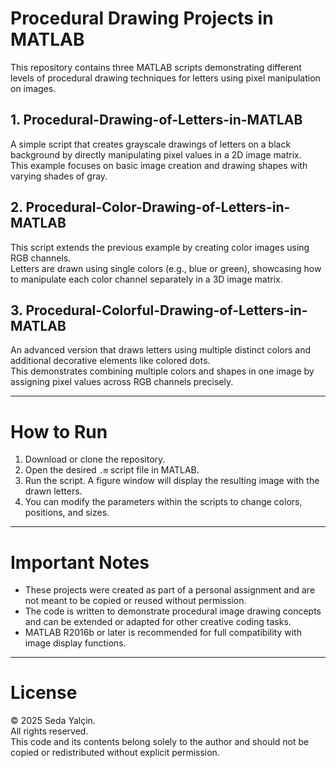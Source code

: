 # Procedural Drawing Projects in MATLAB

This repository contains three MATLAB scripts demonstrating different levels of procedural drawing techniques for letters using pixel manipulation on images.

  ## 1. Procedural-Drawing-of-Letters-in-MATLAB
  
  A simple script that creates grayscale drawings of letters on a black background by directly manipulating pixel values in a 2D image matrix.  
  This example focuses on basic image creation and drawing shapes with varying shades of gray.
  
  ## 2. Procedural-Color-Drawing-of-Letters-in-MATLAB
  
  This script extends the previous example by creating color images using RGB channels.  
  Letters are drawn using single colors (e.g., blue or green), showcasing how to manipulate each color channel separately in a 3D image matrix.
  
  ## 3. Procedural-Colorful-Drawing-of-Letters-in-MATLAB
  
  An advanced version that draws letters using multiple distinct colors and additional decorative elements like colored dots.  
  This demonstrates combining multiple colors and shapes in one image by assigning pixel values across RGB channels precisely.

---

# How to Run

1. Download or clone the repository.
2. Open the desired `.m` script file in MATLAB.
3. Run the script. A figure window will display the resulting image with the drawn letters.
4. You can modify the parameters within the scripts to change colors, positions, and sizes.

---

# Important Notes

- These projects were created as part of a personal assignment and are not meant to be copied or reused without permission.
- The code is written to demonstrate procedural image drawing concepts and can be extended or adapted for other creative coding tasks.
- MATLAB R2016b or later is recommended for full compatibility with image display functions.

---

# License

© 2025 Seda Yalçin.  
All rights reserved.  
This code and its contents belong solely to the author and should not be copied or redistributed without explicit permission.

